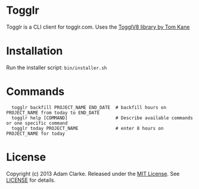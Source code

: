 Togglr
======

Togglr is a CLI client for togglr.com. Uses the [TogglV8 library by Tom Kane](https://github.com/kanet77/togglv8)

Installation
============
Run the installer script:
```bin/installer.sh```


Commands
========
```
  togglr backfill PROJECT_NAME END_DATE  # backfill hours on PROJECT_NAME from today to END_DATE
  togglr help [COMMAND]                  # Describe available commands or one specific command
  togglr today PROJECT_NAME              # enter 8 hours on PROJECT_NAME for today
```

License
=======
Copyright (c) 2013 Adam Clarke. Released under the [MIT License](http://opensource.org/licenses/mit-license.php). 
See [LICENSE](http://github.com/vaxinate/togglr/blob/master/LICENSE) for details.

